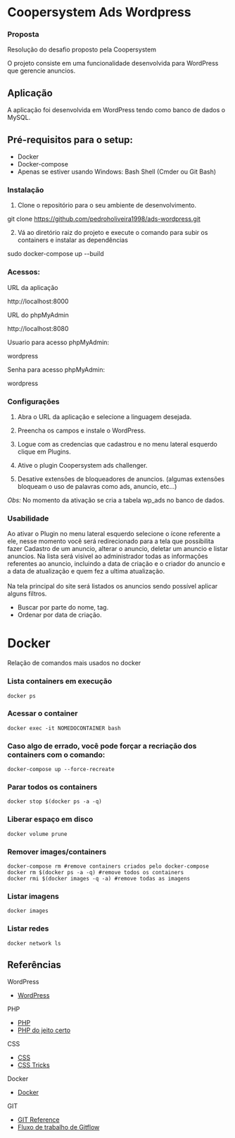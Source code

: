 # Coopersystem Ads Wordpress
### Proposta

Resolução do desafio proposto pela Coopersystem

O projeto consiste em uma funcionalidade desenvolvida para WordPress que gerencie anuncios.

## Aplicação

A aplicação foi desenvolvida em WordPress tendo como banco de dados o MySQL.

## Pré-requisitos para o setup:

- Docker
- Docker-compose
- Apenas se estiver usando Windows: Bash Shell (Cmder ou Git Bash)

### Instalação
1. Clone o repositório para o seu ambiente de desenvolvimento.

git clone https://github.com/pedroholiveira1998/ads-wordpress.git


2. Vá ao diretório raiz do projeto e execute o comando para subir os containers e instalar as dependências

sudo docker-compose up --build


### Acessos:
URL da aplicação

http://localhost:8000

URL do phpMyAdmin

http://localhost:8080

Usuario para acesso phpMyAdmin:

wordpress

Senha para acesso phpMyAdmin:

wordpress



### Configurações

1. Abra o URL da aplicação e selecione a linguagem desejada.

2. Preencha os campos e instale o WordPress.

3. Logue com as credencias que cadastrou e no menu lateral esquerdo clique em Plugins.

4. Ative o plugin Coopersystem ads challenger.

5. Desative extensões de bloqueadores de anuncios. (algumas extensões bloqueam o uso de palavras como ads, anuncio, etc...)

*Obs:* No momento da ativação se cria a tabela wp_ads no banco de dados. 

### Usabilidade

Ao ativar o Plugin no menu lateral esquerdo selecione o ícone referente a ele, nesse momento você será redirecionado para a tela que possibilita fazer Cadastro de um anuncio, alterar o anuncio, deletar um anuncio e listar anuncios. Na lista será visivel ao administrador todas as informações referentes ao anuncio, incluindo a data de criação e o criador do anuncio e a data de atualização e quem fez a ultima atualização.<br /><br />
Na tela principal do site será listados os anuncios sendo possível aplicar alguns filtros. 
- Buscar por parte do nome, tag.
- Ordenar por data de criação.

# Docker
Relação de comandos mais usados no docker

### Lista containers em execução
    docker ps

### Acessar o container
    docker exec -it NOMEDOCONTAINER bash

### Caso algo de errado, você pode forçar a recriação dos containers com o comando:
    docker-compose up --force-recreate

### Parar todos os containers
    docker stop $(docker ps -a -q)

### Liberar espaço em disco 
    docker volume prune

### Remover images/containers
    docker-compose rm #remove containers criados pelo docker-compose
    docker rm $(docker ps -a -q) #remove todos os containers
    docker rmi $(docker images -q -a) #remove todas as imagens

### Listar imagens
    docker images

### Listar redes
    docker network ls

## Referências

WordPress

* [WordPress](https://codex.wordpress.org/pt-br:P%C3%A1gina_Inicial)

PHP

* [PHP](http://php.net/docs.php)
* [PHP do jeito certo](http://br.phptherightway.com/)

CSS

* [CSS](https://developer.mozilla.org/en-US/docs/Learn/CSS)
* [CSS Tricks](https://css-tricks.com/)

Docker

* [Docker](https://docs.docker.com/get-started/overview/)

GIT

* [GIT Reference](https://git-scm.com/docs/)
* [Fluxo de trabalho de Gitflow](https://www.atlassian.com/br/git/tutorials/comparing-workflows/gitflow-workflow)
